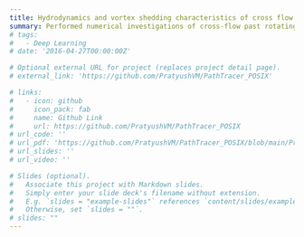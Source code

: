 ```yaml
---
title: Hydrodynamics and vortex shedding characteristics of cross flow past rotating cylinders in tandem 
summary: Performed numerical investigations of cross-flow past rotating cylinders in tandem on ANSYS Fluent to study the impact of relative sizing, spacing and rotation rate of the cylinders on their hydrodynamics and vortex shedding frequencies.
# tags:
#   - Deep Learning
# date: '2016-04-27T00:00:00Z'

# Optional external URL for project (replaces project detail page).
# external_link: 'https://github.com/PratyushVM/PathTracer_POSIX'

# links:
#   - icon: github
#     icon_pack: fab
#     name: Github Link
#     url: https://github.com/PratyushVM/PathTracer_POSIX
# url_code: ''
# url_pdf: 'https://github.com/PratyushVM/PathTracer_POSIX/blob/main/Project_Report.pdf'
# url_slides: ''
# url_video: ''

# Slides (optional).
#   Associate this project with Markdown slides.
#   Simply enter your slide deck's filename without extension.
#   E.g. `slides = "example-slides"` references `content/slides/example-slides.md`.
#   Otherwise, set `slides = ""`.
# slides: ""
---
```

